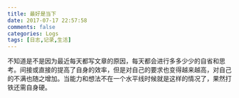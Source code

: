 ```yaml
---
title: 最好是当下
date: 2017-07-17 22:57:58
comments: false
categories: Logs
tags: [日志,记录,生活]
---
```

不知道是不是因为最近每天都写文章的原因，每天都会进行多多少少的自省和思考。间接或直接的提高了自身的效率，但是对自己的要求也变得越来越高，对自己的不满也随之增加。当能力和想法不在一个水平线时候就是这样的情况了，果然打铁还需自身硬。